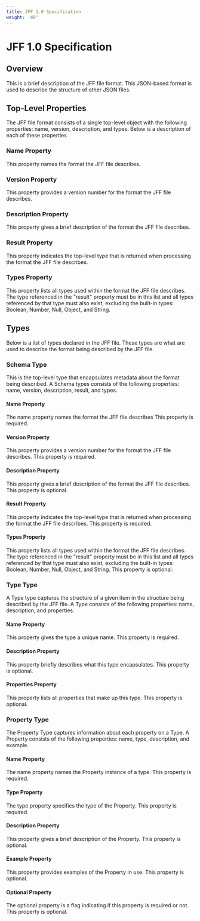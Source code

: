 ```yaml
---
title: JFF 1.0 Specification
weight: '40'
---
```


# JFF 1.0 Specification

## Overview

This is a brief description of the JFF file format. This JSON-based format is used to describe the structure of other JSON files.

## Top-Level Properties

The JFF file format consists of a single top-level object with the following properties: name, version, description, and types. Below is a description of each of these properties

### Name Property

This property names the format the JFF file describes.

### Version Property

This property provides a version number for the format the JFF file describes.

### Description Property

This property gives a brief description of the format the JFF file describes.

### Result Property

This property indicates the top-level type that is returned when processing the format the JFF file describes.

### Types Property

This property lists all types used within the format the JFF file describes. The type referenced in the "result" property must be in this list and all types referenced by that type must also exist, excluding the built-in types: Boolean, Number, Null, Object, and String.

## Types

Below is a list of types declared in the JFF file. These types are what are used to describe the format being described by the JFF file.

### Schema Type

This is the top-level type that encapsulates metadata about the format being described. A Schema types consists of the following properties: name, version, description, result, and types.

#### Name Property

The name property names the format the JFF file describes This property is required.

#### Version Property

This property provides a version number for the format the JFF file describes. This property is required.

#### Description Property

This property gives a brief description of the format the JFF file describes. This property is optional.

#### Result Property

This property indicates the top-level type that is returned when processing the format the JFF file describes. This property is required.

#### Types Property

This property lists all types used within the format the JFF file describes. The type referenced in the "result" property must be in this list and all types referenced by that type must also exist, excluding the built-in types: Boolean, Number, Null, Object, and String. This property is optional.

### Type Type

A Type type captures the structure of a given item in the structure being described by the JFF file. A Type consists of the following properties: name, description, and properties.

#### Name Property

This property gives the type a unique name. This property is required.

#### Description Property

This property briefly describes what this type encapsulates. This property is optional.

#### Properties Property

This property lists all properties that make up this type. This property is optional.

### Property Type

The Property Type captures information about each property on a Type. A Property consists of the following properties: name, type, description, and example.

#### Name Property

The name property names the Property instance of a type. This property is required.

#### Type Property

The type property specifies the type of the Property. This property is required.

#### Description Property

This property gives a brief description of the Property. This property is optional.

#### Example Property

This property provides examples of the Property in use. This property is optional.

#### Optional Property

The optional property is a flag indicating if this property is required or not. This property is optional.
